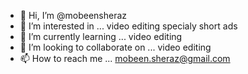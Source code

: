 - 👋 Hi, I’m @mobeensheraz
- 👀 I’m interested in ... video editing specialy short ads
- 🌱 I’m currently learning ... video editing
- 💞️ I’m looking to collaborate on ... video editing
- 📫 How to reach me ... mobeen.sheraz@gmail.com

<!---
mobeensheraz/mobeensheraz is a ✨ special ✨ repository because its `README.md` (this file) appears on your GitHub profile.
You can click the Preview link to take a look at your changes.
--->
